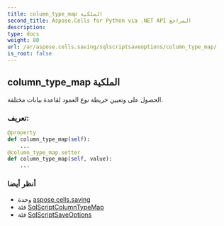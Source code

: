```yaml
---
title: column_type_map الملكية
second_title: Aspose.Cells for Python via .NET API المراجع
description:
type: docs
weight: 80
url: /ar/aspose.cells.saving/sqlscriptsaveoptions/column_type_map/
is_root: false
---
```

##  column_type_map الملكية

الحصول على وتعيين خريطة نوع العمود لقاعدة بيانات مختلفة.
###  تعريف:
```python
@property
def column_type_map(self):
    ...
@column_type_map.setter
def column_type_map(self, value):
    ...
```

###  أنظر أيضا
* وحدة [aspose.cells.saving](../../)
* فئة [SqlScriptColumnTypeMap](/cells/python-net/ar/aspose.cells.saving/sqlscriptcolumntypemap)
* فئة [SqlScriptSaveOptions](/cells/python-net/ar/aspose.cells.saving/sqlscriptsaveoptions)
